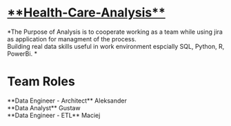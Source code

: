 <h1><u><b> **Health-Care-Analysis**</b></u> <br></h1>
*The Purpose of Analysis is to cooperate working as a team while using jira as application for managment of the process. <br>
Building real data skills useful in work environment espcially SQL, Python, R, PowerBi. *<br>

<h1><b>Team Roles</b> <br></h1>
**Data Engineer - Architect** Aleksander <br>
**Data Analyst** Gustaw <br>
**Data Engineer - ETL** Maciej <br>
